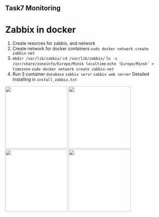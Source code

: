 ## Task7 Monitoring
# Zabbix in docker
1. Create resorces for zabbix, and network
2. Create network for docker containers 
```sudo docker network create zabbix-net```
3. ```mkdir /var/lib/zabbix/```
```cd /var/lib/zabbix/```
```ln -s /usr/share/zoneinfo/Europe/Minsk localtime```
```echo 'Europe/Minsk' > timezone```
```sudo docker network create zabbix-net```
4. Run 3 container ```database``` ```zabbix servr``` ```zabbix web server```
Detailed installing in ```install_zabbix.txt```

<img src="https://github.com/Vlad19930310/FirstTask/blob/master/Task7/1.png" width="200" />
<img src="https://github.com/Vlad19930310/FirstTask/blob/master/Task7/2.png" width="200" />
<img src="https://github.com/Vlad19930310/FirstTask/blob/master/Task7/3.png" width="200" />
<img src="https://github.com/Vlad19930310/FirstTask/blob/master/Task7/4.png" width="200" />
